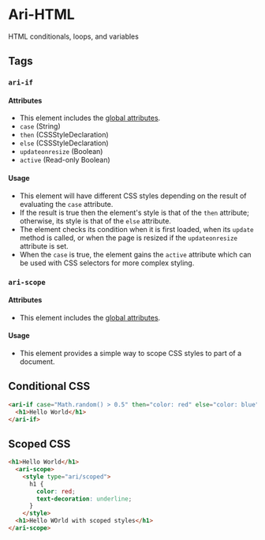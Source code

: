 # Ari-HTML
HTML conditionals, loops, and variables
## Tags
### `ari-if`
#### Attributes
+ This element includes the [global attributes](https://developer.mozilla.org/en-US/docs/Web/HTML/Global_attributes).
+ `case` (String)
+ `then` (CSSStyleDeclaration)
+ `else` (CSSStyleDeclaration)
+ `updateonresize` (Boolean)
+ `active` (Read-only Boolean)
#### Usage
+ This element will have different CSS styles depending on the result of evaluating the `case` attribute.
+ If the result is true then the element's style is that of the `then` attribute; otherwise, its style is that of the `else`  attribute.
+ The element checks its condition when it is first loaded, when its `update` method is called, or when the page is resized if the `updateonresize` attribute is set.
+ When the `case` is true, the element gains the `active` attribute which can be used with CSS selectors for more complex styling.
### `ari-scope`
#### Attributes
+ This element includes the [global attributes](https://developer.mozilla.org/en-US/docs/Web/HTML/Global_attributes).
#### Usage
+ This element provides a simple way to scope CSS styles to part of a document.
## Conditional CSS
```html
<ari-if case="Math.random() > 0.5" then="color: red" else="color: blue">
  <h1>Hello World</h1>
</ari-if>
```
## Scoped CSS
```html
<h1>Hello World</h1>
  <ari-scope>
    <style type="ari/scoped">
      h1 {
        color: red;
        text-decoration: underline;
      }
    </style>
  <h1>Hello WOrld with scoped styles</h1>
</ari-scope>
```
